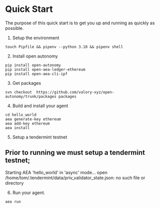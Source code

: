 # Quick Start

The purpose of this quick start is to get you up and running as quickly as possible.

1. Setup the environment
```
touch Pipfile && pipenv --python 3.10 && pipenv shell
```

2. Install open autonomy
```
pip install open-autonomy
pip install open-aea-ledger-ethereum
pip install open-aea-cli-ipf
```

3. Get packages 
```
svn checkout  https://github.com/valory-xyz/open-autonomy/trunk/packages packages 
```

4. Build and install your agent
```
cd hello_world
aea generate-key ethereum
aea add-key ethereum
aea install
```

5. Setup a tendermint testnet
## Prior to running we must setup a tendermint testnet;

Starting AEA 'hello_world' in 'async' mode...
open /home/tom/.tendermint/data/priv_validator_state.json: no such file or directory


6. Run your agent.

```bash
aea run
```
